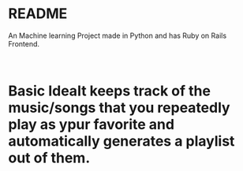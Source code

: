 # README

An Machine learning Project made in Python and has Ruby on Rails Frontend.

<br>
<h1> Basic Idea</h12<p>It keeps track of the music/songs that you repeatedly play as ypur favorite and automatically generates a playlist out of them.</piiiii

